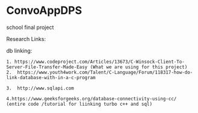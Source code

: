# ConvoAppDPS
school final project 

Research Links:


   db linking:
   
    1. https://www.codeproject.com/Articles/13673/C-Winsock-Client-To-Server-File-Transfer-Made-Easy (What we are using for this project)     
    2.  https://www.youth4work.com/Talent/C-Language/Forum/118317-how-do-link-database-with-in-a-c-program
    
    3.  http://www.sqlapi.com 

    4.https://www.geeksforgeeks.org/database-connectivity-using-cc/ (entire code /tutorial for liinking turbo c++ and sql)
